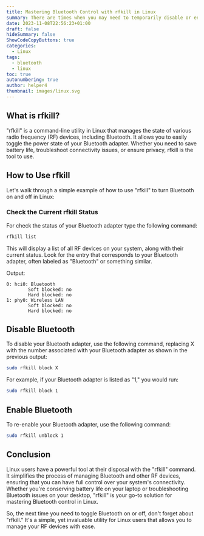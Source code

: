 ```yaml
---
title: Mastering Bluetooth Control with rfkill in Linux
summary: There are times when you may need to temporarily disable or enable Bluetooth for various reasons. In the world of Linux, the "rfkill" command is your trusty companion for handling this task efficiently.
date: 2023-11-08T22:56:23+01:00
draft: false
hideSummary: false
ShowCodeCopyButtons: true
categories:
  - Linux
tags:
  - bluetooth
  - linux
toc: true
autonumbering: true
author: helper4
thumbnail: images/linux.svg
---
```


## What is rfkill?

"rfkill" is a command-line utility in Linux that manages the state of various radio frequency (RF) devices, including Bluetooth. It allows you to easily toggle the power state of your Bluetooth adapter. Whether you need to save battery life, troubleshoot connectivity issues, or ensure privacy, rfkill is the tool to use.

## How to Use rfkill

Let's walk through a simple example of how to use "rfkill" to turn Bluetooth on and off in Linux:

### Check the Current rfkill Status

For check the status of your Bluetooth adapter type the following command:

```bash
rfkill list
```

This will display a list of all RF devices on your system, along with their current status. Look for the entry that corresponds to your Bluetooth adapter, often labeled as "Bluetooth" or something similar.

Output:

```text
0: hci0: Bluetooth
        Soft blocked: no
        Hard blocked: no
1: phy0: Wireless LAN
        Soft blocked: no
        Hard blocked: no
```


## Disable Bluetooth

To disable your Bluetooth adapter, use the following command, replacing X with the number associated with your Bluetooth adapter as shown in the previous output:

```bash
sudo rfkill block X
```

For example, if your Bluetooth adapter is listed as "1," you would run:

```bash
sudo rfkill block 1
```

## Enable Bluetooth

To re-enable your Bluetooth adapter, use the following command:

```bash
sudo rfkill unblock 1
```

## Conclusion

Linux users have a powerful tool at their disposal with the "rfkill" command. It simplifies the process of managing Bluetooth and other RF devices, ensuring that you can have full control over your system's connectivity. Whether you're conserving battery life on your laptop or troubleshooting Bluetooth issues on your desktop, "rfkill" is your go-to solution for mastering Bluetooth control in Linux.

So, the next time you need to toggle Bluetooth on or off, don't forget about "rfkill." It's a simple, yet invaluable utility for Linux users that allows you to manage your RF devices with ease.